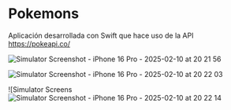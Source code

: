 # Pokemons
Aplicación desarrollada con Swift que hace uso de la API https://pokeapi.co/

![Simulator Screenshot - iPhone 16 Pro - 2025-02-10 at 20 21 56](https://github.com/user-attachments/assets/ff2fc627-1e75-4966-8fb8-ba2ae4495f1f)

![Simulator Screenshot - iPhone 16 Pro - 2025-02-10 at 20 22 03](https://github.com/user-attachments/assets/a8bb1d01-ca23-43c1-bfe4-21344b60f48d)

![Simulator Screens![Simulator Screenshot - iPhone 16 Pro - 2025-02-10 at 20 22 14](https://github.com/user-attachments/assets/b7c73d87-d94d-41b6-b543-e4b0b255be41)



